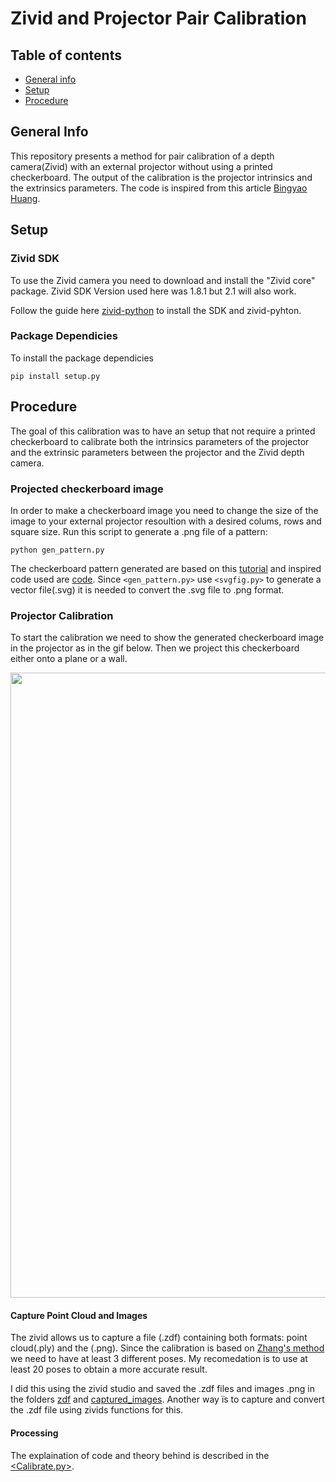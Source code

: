 # Zivid and Projector Pair Calibration
## Table of contents
* [General info](#general-info)
* [Setup](#setup)
* [Procedure](#procedure)
## General Info
This repository presents a method for pair calibration of a depth camera(Zivid) with an external projector without using a printed checkerboard. The output of the calibration is the projector intrinsics and the extrinsics parameters. The code is inspired from this article [Bingyao Huang](https://bingyaohuang.github.io/Calibrate-Kinect-and-projector/).
## Setup
### Zivid SDK
To use the Zivid camera you need to download and install the "Zivid core" package. Zivid SDK Version used here was 1.8.1 but 2.1 will also work.

Follow the guide here [zivid-python](https://github.com/zivid/zivid-python) to install the SDK and zivid-pyhton.
### Package Dependicies
To install the package dependicies
```
pip install setup.py
```
## Procedure
The goal of this calibration was to have an setup that not require a printed checkerboard to calibrate both the intrinsics parameters of the projector and the extrinsic parameters between the projector and the Zivid depth camera.
### Projected checkerboard image
In order to make a checkerboard image you need to change the size of the image to your external projector resoultion with a desired colums, rows and square size.
Run this script to generate a .png file of a pattern:
```
python gen_pattern.py
```
The checkerboard pattern generated are based on this [tutorial](https://docs.opencv.org/master/da/d0d/tutorial_camera_calibration_pattern.html) and inspired code used are [code](https://github.com/opencv/opencv/blob/master/doc/pattern_tools/gen_pattern.py). Since `<gen_pattern.py>` use `<svgfig.py>` to generate a vector file(.svg) it is needed to convert the .svg file to .png format.
### Projector Calibration
To start the calibration we need to show the generated checkerboard image in the projector as in the gif below. Then we project this checkerboard either onto a plane or a wall. 

<img src="https://github.com/eivindtn/TPK4560-Specalization-Project/blob/main/images/gif_setup.gif" width="1000">

#### Capture Point Cloud and Images
The zivid allows us to capture a file (.zdf) containing both formats: point cloud(.ply) and the (.png). Since the calibration is based on [Zhang's method](https://docs.opencv.org/2.4/modules/calib3d/doc/camera_calibration_and_3d_reconstruction.html#calibratecamera) we need to have at least 3 different poses. My recomedation is to use at least 20 poses to obtain a more accurate result.

I did this using the zivid studio and saved the .zdf files and images .png in the folders [zdf](https://github.com/eivindtn/TPK4560-Specalization-Project/tree/main/projector-calibration/zdf) and [captured_images](https://github.com/eivindtn/TPK4560-Specalization-Project/tree/main/projector-calibration/captured_images). Another way ïs to capture and convert the .zdf file using zivids functions for this. 

#### Processing
The explaination of code and theory behind is described in the [<Calibrate.py>](https://github.com/eivindtn/TPK4560-Specalization-Project/blob/main/src/Calibrate.py).